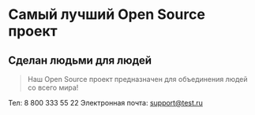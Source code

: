 # Самый лучший Open Source проект

## Сделан людьми для людей

> Наш Open Source проект предназначен для объединения людей со всего мира!

 Тел: 8 800 333 55 22
 Электронная почта: support@test.ru
